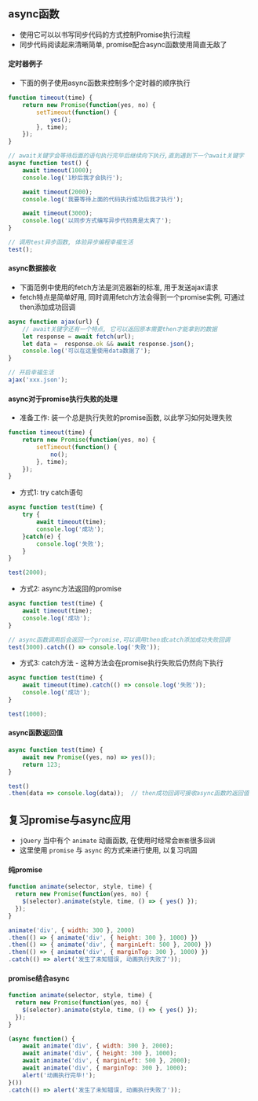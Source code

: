 ## async函数
- 使用它可以以书写同步代码的方式控制Promise执行流程
- 同步代码阅读起来清晰简单, promise配合async函数使用简直无敌了

#### 定时器例子
- 下面的例子使用async函数来控制多个定时器的顺序执行

```javascript
function timeout(time) {
    return new Promise(function(yes, no) {
        setTimeout(function() {
            yes();
        }, time);
    });
}

// await关键字会等待后面的语句执行完毕后继续向下执行,直到遇到下一个await关键字
async function test() {
    await timeout(1000);
    console.log('1秒后我才会执行');

    await timeout(2000);
    console.log('我要等待上面的代码执行成功后我才执行');

    await timeout(3000);
    console.log('以同步方式编写异步代码真是太爽了');
}

// 调用test异步函数, 体验异步编程幸福生活
test();
```

#### async数据接收
- 下面范例中使用的fetch方法是浏览器新的标准, 用于发送ajax请求
- fetch特点是简单好用, 同时调用fetch方法会得到一个promise实例, 可通过then添加成功回调

```javascript
async function ajax(url) {
    // await关键字还有一个特点, 它可以返回原本需要then才能拿到的数据
    let response = await fetch(url);
    let data =  response.ok && await response.json();
    console.log('可以在这里使用data数据了');
}

// 开启幸福生活
ajax('xxx.json');
```

#### async对于promise执行失败的处理

- 准备工作: 装一个总是执行失败的promise函数, 以此学习如何处理失败

```javascript
function timeout(time) {
    return new Promise(function(yes, no) {
        setTimeout(function() {
            no();
        }, time);
    });
}
```

- 方式1: try catch语句

```javascript
async function test(time) {
    try {
        await timeout(time);
        console.log('成功');
    }catch(e) {
        console.log('失败');
    }
}

test(2000);
```

- 方式2: async方法返回的promise

```javascript
async function test(time) {
    await timeout(time);
    console.log('成功');
}

// async函数调用后会返回一个promise,可以调用then或catch添加成功失败回调
test(3000).catch(() => console.log('失败'));
```

- 方式3: catch方法 - 这种方法会在promise执行失败后仍然向下执行

```javascript
async function test(time) {
    await timeout(time).catch(() => console.log('失败'));
    console.log('成功');
}

test(1000);
```

#### async函数返回值

```javascript
async function test(time) {
    await new Promise((yes, no) => yes());
    return 123;
}

test()
.then(data => console.log(data));  // then成功回调可接收async函数的返回值
```

## 复习promise与async应用
- `jQuery` 当中有个 `animate` 动画函数, 在使用时经常会`嵌套`很多`回调`
- 这里使用 `promise` 与 `async` 的方式来进行使用, 以复习巩固

#### 纯promise

```javascript
function animate(selector, style, time) {
  return new Promise(function(yes, no) {
    $(selector).animate(style, time, () => { yes() });
  });
}

animate('div', { width: 300 }, 2000)
.then(() => { animate('div', { height: 300 }, 1000) })
.then(() => { animate('div', { marginLeft: 500 }, 2000) })
.then(() => { animate('div', { marginTop: 300 }, 1000) })
.catch(() => alert('发生了未知错误, 动画执行失败了'));
```

#### promise结合async

```javascript
function animate(selector, style, time) {
  return new Promise(function(yes, no) {
    $(selector).animate(style, time, () => { yes() });
  });
}

(async function() {
    await animate('div', { width: 300 }, 2000);
    await animate('div', { height: 300 }, 1000);
    await animate('div', { marginLeft: 500 }, 2000);
    await animate('div', { marginTop: 300 }, 1000);
    alert('动画执行完毕!');
}())
.catch(() => alert('发生了未知错误, 动画执行失败了'));
```
